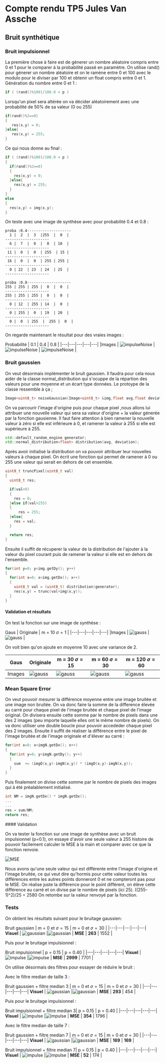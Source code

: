 # Compte rendu TP5 Jules Van Assche

## Bruit synthétique

### Bruit impulsionnel

La première chose à faire est de génerer un nombre aléatoire compris entre 0 et 1 pour le comparer
à la probabilité passé en paramètre. On utilise rand() pour génerer un nombre aléatoire et on le
ramène entre 0 et 100 avec le modulo pour le diviser par 100 et obtenir un float compris entre 0 et 1.
Génération du nombre entre 0 et 1 :

```c++
if ( (rand()%100)/100.0 < p )
```

Lorsqu'un pixel sera altérée on va décider aléatoirement avec une probabilité de 50%
de sa valeur (0 ou 255)

```c++
if(rand()%2==0)
{
   res(x,y) = 0;
}else{
   res(x,y) = 255;
}
```

Ce qui nous donne au final :

```c++
if ( (rand()%100)/100.0 < p )
{
  if(rand()%2==0)
  {
    res(x,y) = 0;
  }else{
    res(x,y) = 255;
  }
}
else
{
  res(x,y) = img(x,y);
}
```

On teste avec une image de synthèse avec pour probabilité 0.4 et 0.8 :

```
proba :0.4--------------------
  1 |  2  |  3  |255  |  0  |
--------------------
  6 |  7  |  0  |  0  | 10  |
--------------------
 11 |  0  |  0  | 255  | 15 |
--------------------
 16 |  0  |  0  | 255 | 255 |
--------------------
  0 | 22  | 23  | 24  | 25  |
--------------------
```

```
proba :0.8--------------------
255 | 255 | 255 |  0  |  0  |
--------------------
255 | 255 | 255 |  0  |  0  |
--------------------
  0 | 12  | 255 | 14  |  0  |
--------------------
  0 | 255 |  0  | 19  | 20  |
--------------------
  0 |  0  | 255  |  255 |  0  |
--------------------
```

On regarde maintenant le résultat pour des vraies images :

Probabilité |  0.1 |  0.4 |  0.8 |
|---|---|---|---|---|
|Images | ![impulseNoise](src/imagesCompteRendu/boatImpulseNoise1.png)  | ![impulseNoise](src/imagesCompteRendu/boatImpulseNoise4.png) | ![impulseNoise](src/imagesCompteRendu/boatImpulseNoise8.png) |

### Bruit gaussien

On veut désormais implémenter le bruit gaussien. Il faudra pour cela nous aider de
la classe normal_distribution qui s'ocuppe de la répartion des valeurs pour une moyenne
et un écart type données.
Le protoype de la classe ressemble à ça ;

```c++
Image<uint8_t> noiseGaussian(Image<uint8_t> &img,float avg,float deviation);
```

On va parcourir l'image d'origine puis pour chaque pixel ,nous allons lui attribuer une
nouvelle valeur qui sera sa valeur d'origine + la valeur génerée par la fonction gausienne.
Il faut faire attention à bien ramener la nouvelle valeur à zéro si elle est inférieure à 0,
et ramener la valeur à 255 si elle est supérieure à 255.

```c++
std::default_random_engine generator;
std::normal_distribution<float> distribution(avg, deviation);
```

Après avoir initialisé la distribution on va pouvoir attribuer leur nouvelles valeurs
à chaque pixel. On écrit une fonction qui permet de ramener à 0 ou 255 une valeur qui
serait en dehors de cet ensemble.

```c++
uint8_t truncPixel(uint8_t val)
{
  uint8_t res;

  if(val<0)
  {
    res = 0;
  }else if(val>255)
  {
      res = 255;
  }else{
    res = val;
  }

  return res;
}
```

Ensuite il suffit de récuperer la valeur de la distribution de l'ajouter à la valeur
du pixel courant puis de ramener la valeur si elle est en dehors de l'ensemble.

```c++
for(int y=0; y<img.getDy(); y++)
{
  for(int x=0; x<img.getDx(); x++)
  {
    uint8_t val = (uint8_t) distribution(generator);
    res(x,y) = trunc(val+img(x,y));
  }
}
```

#### Validation et résultats

On test la fonction sur une image de synthèse :

Gaus | Originale |  m = 10 $`\sigma=1`$ |
|---|---|---|---|---|
|Images | ![gauss](src/imagesCompteRendu/imageOriginaleGauss.png)  | ![gauss](src/imagesCompteRendu/gauss10&2.png) |

On voit bien qu'on ajoute en moyenne 10 avec une variance de 2.


Gaus | Originale |  m = 30 $`\sigma=15`$ | m = 60 $`\sigma=30`$ | m = 120 $`\sigma=60`$ |
|---|---|---|---|---|
| Images | ![gauss](src/imagesCompteRendu/boat.png)  | ![gauss](src/imagesCompteRendu/gauss30&15.png) | ![gauss](src/imagesCompteRendu/gauss60&30.png) | ![gauss](src/imagesCompteRendu/gauss120&60.png) |


### Mean Square Error

On veut pouvoir mesurer la différence moyenne entre une image
bruitée et une image non bruitée. On va donc faire la somme de la difference élevée au carré pour chaque pixel de l'image bruitée et chaque pixel de l'image original. On divisera ensuite cette somme par le nombre de pixels dans une des 2 images (peu importe laquelle elles ont le même nombre de pixels).
On va donc utiliser une double boucle pour pouvoir accedéder chaque pixel des 2 images. Ensuite il suffit de réaliser la différence entre le pixel de l'image bruitée et de l'image originale et d'élever au carré :

```c++
for(int x=0; x<imgN.getDx(); x++)
{
  for(int y=0; y<imgN.getDy(); y++)
  {
    sum  += (imgO(x,y)-imgN(x,y)) * (imgO(x,y)-imgN(x,y));
  }
}
```

Puis finalement on divise cette somme par le nombre de pixels des images qui à été préalablement initialisé.

```c++
int NM = imgN.getDx() * imgN.getDx();
...
...
res = sum/NM;
return res;
```

#### Validation

On va tester la fonction sur une image de synthèse avec un bruit impulsionnel (p=0.1), on essaye d'avoir une seule valeur à 255 histoire de pouvoir facilement calculer le MSE à la main et comparer avec ce que la fonction renvoie.

![MSE](src/imagesCompteRendu/MSE.png)

Nous avons qu'une seule valeur qui est différente entre l'image d'origine et l'image bruitée, ce qui veut dire qu'hormis pour cette valeur toutes les différences entre les autres points donneront 0 et ne compteront pas pour le MSE. On réalise juste la différence pour le point différent, on élève cette différence au carré et on divise par le nombre de pixels (ici 25). ((255-1)^2)/25 = 2580
On retombe sur la valeur renvoyé par la fonction.

### Tests

On obtient les résultats suivant pour le bruitage gaussien:

Bruit gaussien | m = 0  et $`\sigma=15`$ | m = 0 et $`\sigma=30`$ |
|---|---|---|---|---|
**Visuel** | ![gaussian](src/imagesCompteRendu/barbaraGaussianNoise015.png)  |![gaussian](src/imagesCompteRendu/barbaraGaussianNoise030.png)   |
**MSE** | **263** | 1552 |

Puis pour le bruitage impulsionnel :

Bruit impulsionnel | p = 0.15 | p = 0.40 |
|---|---|---|---|---|
**Visuel** | ![impulse](src/imagesCompteRendu/barbaraImpulseNoise015.png)  |![impulse](src/imagesCompteRendu/barbaraImpulseNoise040.png)   |
**MSE** | **2999** | 7701 |

On utilise désormais des filtres pour essayer de réduire le bruit :

Avec le filtre median de taille 3 :

Bruit gaussien + filtre median 3 | m = 0  et $`\sigma=15`$ | m = 0 et $`\sigma=30`$ |
|---|---|---|---|---|
**Visuel** | ![gaussian](src/imagesCompteRendu/barbaraGaussianNoise015Median3.png)  |![gaussian](src/imagesCompteRendu/barbaraGaussianNoise030Median3.png)   |
**MSE** | **293** | 454 |

Puis pour le bruitage impulsionnel :

Bruit impulsionnel + filtre median 3| p = 0.15 | p = 0.40 |
|---|---|---|---|---|
**Visuel** | ![impulse](src/imagesCompteRendu/barbaraImpulseNoise015Median3.png)  |![impulse](src/imagesCompteRendu/barbaraImpulseNoise040Median3.png)   |
**MSE** | **354** | 1796 |

Avec le filtre median de taille 7 :

Bruit gaussien + filtre median 7 | m = 0  et $`\sigma=15`$ | m = 0 et $`\sigma=30`$ |
|---|---|---|---|---|
**Visuel** | ![gaussian](src/imagesCompteRendu/barbaraGaussianNoise015Median7.png)  |![gaussian](src/imagesCompteRendu/barbaraGaussianNoise030Median7.png)   |
**MSE** | **169** | **169** |

Bruit impulsionnel + filtre median 7| p = 0.15 | p = 0.40 |
|---|---|---|---|---|
**Visuel** | ![impulse](src/imagesCompteRendu/barbaraImpulseNoise015Median7.png)  |![impulse](src/imagesCompteRendu/barbaraImpulseNoise040Median7.png)   |
**MSE** | **52** | 174 |
